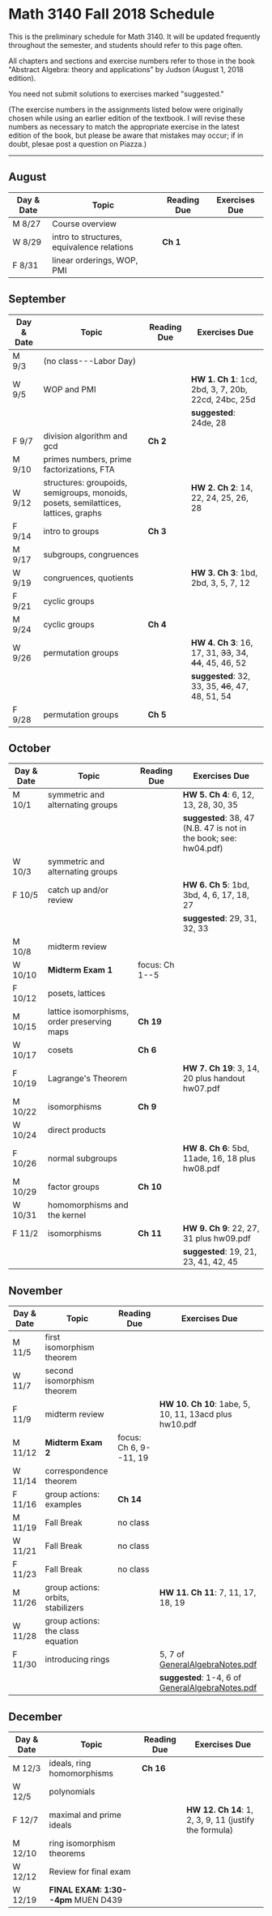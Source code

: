 # Math 3140 Fall 2018 Schedule

This is the preliminary schedule for Math 3140.
It will be updated frequently throughout the semester, and students 
should refer to this page often.

All chapters and sections and exercise numbers refer to  those in the book "Abstract Algebra: theory and applications" by Judson (August 1, 2018 edition).

You need not submit solutions to exercises marked "suggested."

(The exercise numbers in the assignments listed below were originally chosen while using an earlier edition of the textbook.  I will revise these numbers as necessary to match the appropriate exercise in the latest edition of the book, but please be aware that mistakes may occur;  if in doubt, plesae post a question on Piazza.)

---

## August

| Day & Date | Topic | Reading Due | Exercises Due |
| --- | --- | --- | --- |
| M 8/27 | Course overview |  | |
| W 8/29 | intro to structures, equivalence relations | **Ch 1** | |
| F 8/31 | linear orderings, WOP, PMI |  |  | 

## September

| Day & Date | Topic | Reading Due | Exercises Due |
| --- | --- | --- | --- |
| M 9/3 | (no class---Labor Day) |   |  | 
| W 9/5 | WOP and PMI    |  | **HW 1. Ch 1**: 1cd, 2bd, 3, 7, 20b, 22cd, 24bc, 25d |
|||| **suggested**: 24de, 28 |
| F 9/7 | division algorithm and gcd  | **Ch 2**  |  |  
| M 9/10 | primes numbers, prime factorizations, FTA  |  | |
| W 9/12 | structures: groupoids, semigroups, monoids, posets, semilattices, lattices, graphs |  | **HW 2. Ch 2**: 14, 22, 24, 25, 26, 28 |
| F 9/14 | intro to groups  | **Ch 3** | |
| M 9/17 | subgroups, congruences |  | |
| W 9/19 | congruences, quotients  | | **HW 3. Ch 3**: 1bd, 2bd, 3, 5, 7, 12 |
| F 9/21 | cyclic groups  | |   |
| M 9/24 | cyclic groups  | **Ch 4** | |
| W 9/26 | permutation groups   |  | **HW 4. Ch 3**: 16, 17, 31, ~~33~~, 34, ~~44~~, 45, 46, 52 |
| | | | **suggested**: 32, 33, 35, ~~46~~, 47, 48, 51, 54  |
| F 9/28 | permutation groups  | **Ch 5** | |

## October

| Day & Date | Topic | Reading Due | Exercises Due |
| --- | --- | --- | --- |
| M 10/1 | symmetric and alternating groups  | | **HW 5. Ch 4**: 6, 12, 13, 28, 30, 35 | 
| | | | **suggested**: 38, 47 (N.B. 47 is not in the book; see: hw04.pdf)  |
| W 10/3 | symmetric and alternating groups  |  | 
| F 10/5 | catch up and/or review   | | **HW 6. Ch 5**: 1bd, 3bd, 4, 6, 17, 18, 27  |
|        | | | **suggested**: 29, 31, 32, 33 |  
| M 10/8 | midterm review | | |
| W 10/10 | **Midterm Exam 1** | focus: Ch 1--5 | |  
| F 10/12 | posets, lattices   | | |
| M 10/15 | lattice isomorphisms, order preserving maps  | **Ch 19** | |
| W 10/17 | cosets  | **Ch 6** | |
| F 10/19 | Lagrange's Theorem  | | **HW 7. Ch 19**: 3, 14, 20 plus handout hw07.pdf |
| M 10/22 | isomorphisms  | **Ch 9** | |
| W 10/24 | direct products  | | |
| F 10/26 | normal subgroups  | | **HW 8. Ch 6**: 5bd, 11ade, 16, 18 plus hw08.pdf  |
| M 10/29 | factor groups  | **Ch 10** | |
| W 10/31 | homomorphisms and the kernel   | | |
| F 11/2 | isomorphisms   | **Ch 11** | **HW 9. Ch 9**: 22, 27, 31 plus hw09.pdf |   
||||    **suggested**: 19, 21, 23, 41, 42, 45    | 

## November
| Day & Date | Topic | Reading Due | Exercises Due |
| --- | --- | --- | --- |
| M 11/5 | first isomorphism theorem   | | |
| W 11/7 | second isomorphism theorem  | |   |
| F 11/9 |  midterm review   | | **HW 10. Ch 10**: 1abe, 5, 10, 11, 13acd plus hw10.pdf |
| M 11/12 | **Midterm Exam 2** | focus: Ch 6, 9--11, 19 | |  
| W 11/14 | correspondence theorem  | | |
| F 11/16 | group actions: examples   | **Ch 14** | |
| M 11/19 | Fall Break| no class  | | 
| W 11/21 | Fall Break| no class  | | 
| F 11/23 | Fall Break| no class  | | 
| M 11/26 | group actions: orbits, stabilizers | | **HW 11. Ch 11**: 7, 11, 17, 18, 19  |    
| W 11/28 | group actions: the class equation  | |
|  F 11/30 | introducing rings || 5, 7 of  [GeneralAlgebraNotes.pdf](https://github.com/williamdemeo/math3140-Fall2018/blob/master/misc/GeneralAlgebraNotes.pdf?raw=true) |
|||| **suggested**: 1-4, 6 of [GeneralAlgebraNotes.pdf](https://github.com/williamdemeo/math3140-Fall2018/blob/master/misc/GeneralAlgebraNotes.pdf?raw=true)  |


## December

| Day & Date | Topic | Reading Due | Exercises Due |
| --- | --- | --- | --- |
| M 12/3 | ideals, ring homomorphisms | **Ch 16** |   |
| W 12/5 | polynomials   | | 
| F 12/7 | maximal and prime ideals  | | **HW 12. Ch 14**: 1, 2, 3, 9, 11 (justify the formula)  |
| M 12/10 | ring isomorphism theorems | |
| W 12/12 |Review for final exam  | | |
| W 12/19 | **FINAL EXAM: 1:30--4pm**  MUEN D439  |






                                                                  
